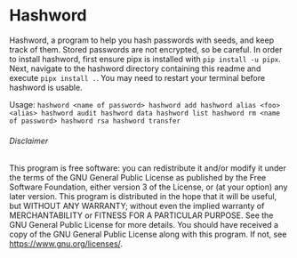 Hashword
============

Hashword, a program to help you hash passwords with seeds, and keep track of them. Stored passwords are not encrypted, so be careful.
In order to install hashword, first ensure pipx is installed with `pip install -u pipx`. Next, navigate to the hashword directory
containing this readme and execute `pipx install .`. You may need to restart your terminal before hashword is usable.

Usage:
    `
    hashword <name of password>
    hashword add
    hashword alias <foo> <alias>
    hashword audit
    hashword data
    hashword list
    hashword rm <name of password>
    hashword rsa
    hashword transfer
    `

###### Disclaimer
This program is free software: you can redistribute it and/or modify it under the terms of the GNU General Public License as
published by the Free Software Foundation, either version 3 of the License, or (at your option) any later version. This program is
distributed in the hope that it will be useful, but WITHOUT ANY WARRANTY; without even the implied warranty of MERCHANTABILITY or
FITNESS FOR A PARTICULAR PURPOSE. See the GNU General Public License for more details. You should have received a copy of the GNU
General Public License along with this program. If not, see <https://www.gnu.org/licenses/>. 

